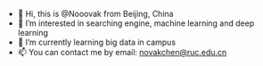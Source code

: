 - 👋 Hi, this is @Nooovak from Beijing, China
- 👀 I’m interested in searching engine, machine learning and deep learning
- 🌱 I’m currently learning big data in campus
- 📫 You can contact me by email: novakchen@ruc.edu.cn

<!---
Nooovak/Nooovak is a ✨ special ✨ repository because its `README.md` (this file) appears on your GitHub profile.
You can click the Preview link to take a look at your changes.
--->
